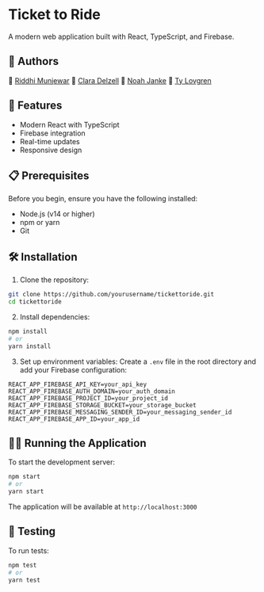 # Ticket to Ride

A modern web application built with React, TypeScript, and Firebase.

## 🚂 Authors
🚂 [Riddhi Munjewar](https://github.com/rmunjewar)
🚂 [Clara Delzell](https://github.com/cdelzell)
🚂 [Noah Janke](https://github.com/njanke42)
🚂 [Ty Lovgren](https://github.com/ShockWav3456)

## 🚀 Features

- Modern React with TypeScript
- Firebase integration
- Real-time updates
- Responsive design

## 📋 Prerequisites

Before you begin, ensure you have the following installed:

- Node.js (v14 or higher)
- npm or yarn
- Git

## 🛠️ Installation

1. Clone the repository:

```bash
git clone https://github.com/yourusername/tickettoride.git
cd tickettoride
```

2. Install dependencies:

```bash
npm install
# or
yarn install
```

3. Set up environment variables:
   Create a `.env` file in the root directory and add your Firebase configuration:

```env
REACT_APP_FIREBASE_API_KEY=your_api_key
REACT_APP_FIREBASE_AUTH_DOMAIN=your_auth_domain
REACT_APP_FIREBASE_PROJECT_ID=your_project_id
REACT_APP_FIREBASE_STORAGE_BUCKET=your_storage_bucket
REACT_APP_FIREBASE_MESSAGING_SENDER_ID=your_messaging_sender_id
REACT_APP_FIREBASE_APP_ID=your_app_id
```

## 🏃‍♂️ Running the Application

To start the development server:

```bash
npm start
# or
yarn start
```

The application will be available at `http://localhost:3000`

## 🧪 Testing

To run tests:

```bash
npm test
# or
yarn test
```
